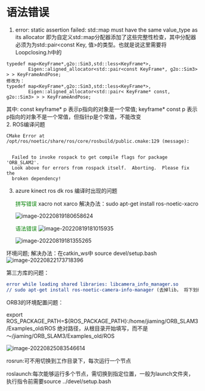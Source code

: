 # 语法错误
1.  error: static assertion failed: std::map must have the same value_type as its allocator
即为自定义std::map分配器添加了这些完整性检查，其中分配器必须为为std::pair<const Key, 值>的类型。也就是说这里需要将Loopclosing.h中的  
```
typedef map<KeyFrame*,g2o::Sim3,std::less<KeyFrame*>,
        Eigen::aligned_allocator<std::pair<const KeyFrame*, g2o::Sim3> > > KeyFrameAndPose;
修改为：
typedef map<KeyFrame*,g2o::Sim3,std::less<KeyFrame*>,
        Eigen::aligned_allocator<std::pair< KeyFrame* const, g2o::Sim3> > > KeyFrameAndPose;
```
其中: const keyframe* p 表示p指向的对象是一个常值; keyframe* const p 表示p指向的对象不是一个常值，但指针p是个常值，不能改变  
2. ROS编译问题  
```
CMake Error at /opt/ros/noetic/share/ros/core/rosbuild/public.cmake:129 (message):
  

  Failed to invoke rospack to get compile flags for package 'ORB_SLAM2'.
  Look above for errors from rospack itself.  Aborting.  Please fix the
  broken dependency!
```
3. azure kinect ros dk ros 编译时出现的问题 

   <font color = green> 拼写错误 </font> xacro not xarco 解决办法：sudo apt-get install ros-noetic-xacro

   ![image-20220819180658624](/home/jiaming/snap/typora/57/.config/Typora/typora-user-images/image-20220819180658624.png)

   <font color=green > 语法错误 </font> ![image-20220819181015935](/home/jiaming/snap/typora/57/.config/Typora/typora-user-images/image-20220819181015935.png)

   ![image-20220819181355265](/home/jiaming/snap/typora/57/.config/Typora/typora-user-images/image-20220819181355265.png)

环境问题; 解决办法：在catkin_ws中 source devel/setup.bash![image-20220822173718396](/home/jiaming/snap/typora/57/.config/Typora/typora-user-images/image-20220822173718396.png)

第三方库的问题：

```cmake
error while loading shared libraries: libcamera_info_manager.so
// sudo apt-get install ros-noetic-camera-info-manager (去掉lib， 将下划线改成连接符)
```

ORB3的环境配置问题：

export ROS_PACKAGE_PATH=${ROS_PACKAGE_PATH}:/home/jiaming/ORB_SLAM3/Examples_old/ROS 绝对路径，从根目录开始填写，而不是～/jiaming/ORB_SLAM3/Examples_old/ROS

![image-20220825083546614](/home/jiaming/snap/typora/57/.config/Typora/typora-user-images/image-20220825083546614.png)

rosrun:可不用切换到工作目录下，每次运行一个节点

roslaunch:每次能够运行多个节点，需切换到指定位置，一般为launch文件夹，执行指令前需要source ../devel/setup.bash